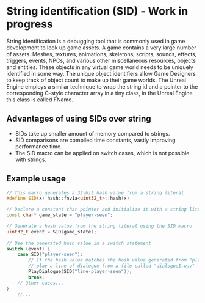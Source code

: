 # String identification (SID) - Work in progress 
String identification is a debugging tool that is commonly used in game development to look up game assets. A game contains a very large number of assets. Meshes, textures, animations, skeletons, scripts, sounds, effects, triggers, events, NPCs, and various other miscellaneous resources, objects and entities. These objects in any virtual game world needs to be uniquely identified in some way. The unique object identifiers allow Game Designers to keep track of object count to make up their game worlds. The Unreal Engine employs a similar technique  to wrap the string id and a pointer to the corresponding C-style character array in a tiny class, in the Unreal Engine this class is called FName.



## Advantages of using SIDs over string
* SIDs take up smaller amount of memory compared to strings.
* SID comparisons are compiled time constants, vastly improving performance time.  
* The SID macro can be applied on switch cases, which is not possible with strings.


## Example usage

```cpp
// This macro generates a 32-bit hash value from a string literal
#define SID(x) hash::fnv1a<uint32_t>::hash(x)

// Declare a constant char pointer and initialize it with a string literal
const char* game_state = "player-seen";

// Generate a hash value from the string literal using the SID macro
uint32_t event = SID(game_state);
    
// Use the generated hash value in a switch statement
switch (event) {
    case SID("player-seen"):
        // If the hash value matches the hash value generated from "player-seen",
        // play a line of dialogue from a file called "dialogue1.wav"
        PlayDialogue(SID("line-player-seen"));
        break;
    // Other cases...
}
    //...
    
``` 




